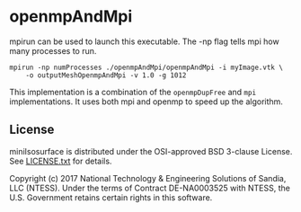 # openmpAndMpi #

mpirun can be used to launch this executable. The -np flag tells mpi how
many processes to run.

```
mpirun -np numProcesses ./openmpAndMpi/openmpAndMpi -i myImage.vtk \
    -o outputMeshOpenmpAndMpi -v 1.0 -g 1012
```

This implementation is a combination of the `openmpDupFree` and `mpi`
implementations. It uses both mpi and openmp to speed up the algorithm.


## License ##

miniIsosurface is distributed under the OSI-approved BSD 3-clause License.
See [LICENSE.txt](../../LICENSE.txt) for details.

Copyright (c) 2017
National Technology & Engineering Solutions of Sandia, LLC (NTESS). Under
the terms of Contract DE-NA0003525 with NTESS, the U.S. Government retains
certain rights in this software.
